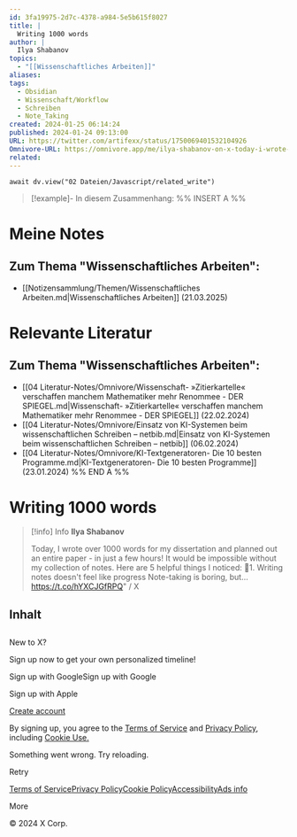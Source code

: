 ```yaml
---
id: 3fa19975-2d7c-4378-a984-5e5b615f8027
title: |
  Writing 1000 words
author: |
  Ilya Shabanov
topics:
  - "[[Wissenschaftliches Arbeiten]]"
aliases: 
tags:
  - Obsidian
  - Wissenschaft/Workflow
  - Schreiben
  - Note_Taking
created: 2024-01-25 06:14:24
published: 2024-01-24 09:13:00
URL: https://twitter.com/artifexx/status/1750069401532104926
Omnivore-URL: https://omnivore.app/me/ilya-shabanov-on-x-today-i-wrote-over-1000-words-for-my-disserta-18d3f0a6b9c
related:
---
```


```dataviewjs
await dv.view("02 Dateien/Javascript/related_write")
```
> [!example]- In diesem Zusammenhang:
> %% INSERT A %%
# Meine Notes
## Zum Thema "Wissenschaftliches Arbeiten":

- [[Notizensammlung/Themen/Wissenschaftliches Arbeiten.md|Wissenschaftliches Arbeiten]] (21.03.2025)

# Relevante Literatur
## Zum Thema "Wissenschaftliches Arbeiten":

- [[04 Literatur-Notes/Omnivore/Wissenschaft- »Zitierkartelle« verschaffen manchem Mathematiker mehr Renommee - DER SPIEGEL.md|Wissenschaft- »Zitierkartelle« verschaffen manchem Mathematiker mehr Renommee - DER SPIEGEL]] (22.02.2024)
- [[04 Literatur-Notes/Omnivore/Einsatz von KI-Systemen beim wissenschaftlichen Schreiben – netbib.md|Einsatz von KI-Systemen beim wissenschaftlichen Schreiben – netbib]] (06.02.2024)
- [[04 Literatur-Notes/Omnivore/KI-Textgeneratoren- Die 10 besten Programme.md|KI-Textgeneratoren- Die 10 besten Programme]] (23.01.2024)
%% END A %%

# Writing 1000 words

> [!info] Info
> **Ilya Shabanov**
> 
> Today, I wrote over 1000 words for my dissertation and planned out an entire paper - in just a few hours! It would be impossible without my collection of notes. Here are 5 helpful things I noticed: 🗻1. Writing notes doesn't feel like progress Note-taking is boring, but… https://t.co/hYXCJGfRPQ" / X


## Inhalt

## 

New to X?

Sign up now to get your own personalized timeline!

Sign up with GoogleSign up with Google

Sign up with Apple

[Create account](https://twitter.com/i/flow/signup)

By signing up, you agree to the [Terms of Service](https://twitter.com/tos) and [Privacy Policy](https://twitter.com/privacy), including [Cookie Use.](https://help.twitter.com/rules-and-policies/twitter-cookies)

Something went wrong. Try reloading.

Retry

[Terms of Service](https://twitter.com/tos)[Privacy Policy](https://twitter.com/privacy)[Cookie Policy](https://support.twitter.com/articles/20170514)[Accessibility](https://help.twitter.com/resources/accessibility)[Ads info](https://business.twitter.com/en/help/troubleshooting/how-twitter-ads-work.html?ref=web-twc-ao-gbl-adsinfo&utm%5Fsource=twc&utm%5Fmedium=web&utm%5Fcampaign=ao&utm%5Fcontent=adsinfo)

More

© 2024 X Corp.